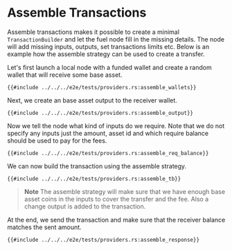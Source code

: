 # Assemble Transactions

Assemble transactions makes it possible to create a minimal `TransactionBuilder` and let the fuel node fill in the missing details. The node will add missing inputs, outputs, set transactions limits etc. Below is an example how the assemble strategy can be used to create a transfer.

Let's first launch a local node with a funded wallet and create a random wallet that will receive some base asset.

```rust,ignore
{{#include ../../../e2e/tests/providers.rs:assemble_wallets}}
```

Next, we create an base asset output to the receiver wallet.

```rust,ignore
{{#include ../../../e2e/tests/providers.rs:assemble_output}}
```

Now we tell the node what kind of inputs do we require. Note that we do not specify any inputs just the amount, asset id and which require balance should be used to pay for the fees.

```rust,ignore
{{#include ../../../e2e/tests/providers.rs:assemble_req_balance}}
```

We can now build the transaction using the assemble strategy.

```rust,ignore
{{#include ../../../e2e/tests/providers.rs:assemble_tb}}
```

> **Note** The assemble strategy will make sure that we have enough base asset coins in the inputs to cover the transfer and the fee. Also a change output is added to the transaction.

At the end, we send the transaction and make sure that the receiver balance matches the sent amount.

```rust,ignore
{{#include ../../../e2e/tests/providers.rs:assemble_response}}
```
